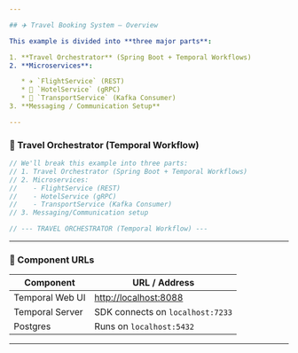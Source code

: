 ```yaml
---

## ✈️ Travel Booking System — Overview

This example is divided into **three major parts**:

1. **Travel Orchestrator** (Spring Boot + Temporal Workflows)
2. **Microservices**:

   * ✈️ `FlightService` (REST)
   * 🏨 `HotelService` (gRPC)
   * 🚗 `TransportService` (Kafka Consumer)
3. **Messaging / Communication Setup**

---
```


### 🧠 Travel Orchestrator (Temporal Workflow)

```java
// We'll break this example into three parts:
// 1. Travel Orchestrator (Spring Boot + Temporal Workflows)
// 2. Microservices:
//    - FlightService (REST)
//    - HotelService (gRPC)
//    - TransportService (Kafka Consumer)
// 3. Messaging/Communication setup

// --- TRAVEL ORCHESTRATOR (Temporal Workflow) ---
```

---

### 🔗 Component URLs

| Component       | URL / Address                                  |
| --------------- | ---------------------------------------------- |
| Temporal Web UI | [http://localhost:8088](http://localhost:8088) |
| Temporal Server | SDK connects on `localhost:7233`               |
| Postgres        | Runs on `localhost:5432`                       |

---


